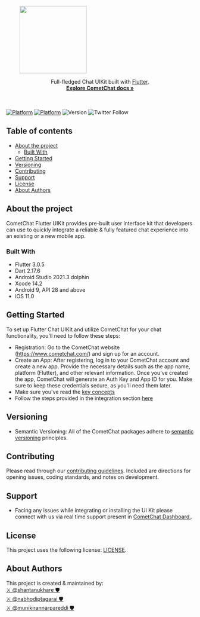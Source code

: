 <div style="width:100%">
<div style="width:100%">
	<div style="width:50%; display:inline-block">
		<p align="center">
		<img style="text-align:center" width="180" height="180" alt="" src="https://avatars2.githubusercontent.com/u/45484907?s=200&v=4">	
		</p>	
	</div>	
</div>

</div>
<div align="center">Full-fledged Chat UIKit built with <a href="https://flutter.dev/">Flutter</a>. </div>
<div align="center">
  <a href="https://www.cometchat.com/docs/v4/flutter-uikit/overview"><strong>Explore CometChat docs »</strong></a>
</div>
<br />
<br />

[![Platform](https://img.shields.io/badge/Platform-Flutter-violet.svg)](#)
[![Platform](https://img.shields.io/badge/Language-dart-blue.svg)](#)
![Version](https://shields.io/badge/version-4.1.0-orange)
![Twitter Follow](https://img.shields.io/twitter/follow/cometchat?style=social)

## Table of contents
- [About the project](#about-the-project)
  - [Built With](#built-with)
- [Getting Started](#getting-started)
- [Versioning](#versioning)
- [Contributing](#contributing)
- [Support](#support)
- [License](#license)
- [About Authors](#about-authors)


## About the project
CometChat Flutter UIKit provides pre-built user interface kit that developers can use to quickly integrate a reliable & fully featured chat experience into an existing or a new mobile app.<br />

### Built With
- Flutter 3.0.5
- Dart 2.17.6
- Android Studio 2021.3 dolphin
- Xcode 14.2
- Android 9, API 28 and above
- iOS 11.0 

## Getting Started
To set up Flutter Chat UIKit and utilize CometChat for your chat functionality, you'll need to follow these steps:
- Registration: Go to the CometChat website (https://www.cometchat.com/) and sign up for an account.
- Create an App: After registering, log in to your CometChat account and create a new app. Provide the necessary details such as the app name, platform (Flutter), and other relevant information. Once you've created the app, CometChat will generate an Auth Key and App ID for you. Make sure to keep these credentials secure, as you'll need them later.
- Make sure you've read the [key concepts](https://www.cometchat.com/docs/v4/flutter-uikit/key-concepts)
- Follow the steps provided in the integration section [here](https://www.cometchat.com/docs/v4/flutter-uikit/integration#getting-started)


## Versioning
- Semantic Versioning: All of the CometChat packages adhere to [semantic versioning](https://semver.org/) principles.

## Contributing
Please read through our [contributing guidelines](https://github.com/cometchat-pro/.github/blob/master/CONTRIBUTING.md). Included are directions for opening issues, coding standards, and notes on development.

## Support
- Facing any issues while integrating or installing the UI Kit please connect with us via real time support present in <a href="https://app.cometchat.com/signup"> CometChat Dashboard.</a>.

## License
This project uses the following license: [LICENSE](https://www.cometchat.com/legal-terms-of-service).


## About Authors 

This project is created & maintained by: <br/>
[⚔️ @shantanukhare 🛡](https://github.com/Shantanu-CometChat)  <br/>
[⚔️ @nabhodiptagarai 🛡](https://github.com/nabhodiptagarai)  <br/>
[⚔️ @munikirannarpareddi 🛡](https://github.com/munikiran-cometchat) <br>


